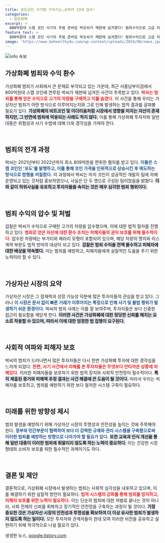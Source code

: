 ```yaml
---
title: 포도코인 사기범 구속기소…슈퍼카 13대 압수!
categories:
  - 암호화폐
excerpt: >
  800억원대 스캠 코인 사기의 주범 존버킴 박모씨가 재판에 넘겨졌다! 범죄수익으로 고급 차량을 구매하고 SNS에 자랑했던 그는, 검찰의 강력한 수사로 결국 법의 심판을 받게 될 예정이다. 클릭하면 사건의 전모를 확인하세요!
feature_text: >
  800억원대 스캠 코인 사기의 주범 존버킴 박모씨가 재판에 넘겨졌다! 범죄수익으로 고급 차량을 구매하고 SNS에 자랑했던 그는, 검찰의 강력한 수사로 결국 법의 심판을 받게 될 예정이다. 클릭하면 사건의 전모를 확인하세요!
image: 'https://www.behealthy4u.com/wp-content/uploads/2024/06/news.jpg'
---
```


<p><img src="https://www.behealthy4u.com/wp-content/uploads/2024/06/news.jpg" alt="info 속보" /></p>

<h2 data-ke-size="size26">가상화폐 범죄와 수익 환수</h2>

<p>가상화폐 범죄가 사회에서 큰 문제로 부각되고 있는 가운데, 최근 서울남부지검에서 800억원대 스캠 코인에 연루된 박씨가 재판에 넘겨진 사건이 주목받고 있다. <b><span style="color: #ee2323;">박씨는 범죄를 통해 얻은 수익으로 고가의 차량을 구매하고 이를 숨겼다.</span></b> 이 사건을 통해 우리는 가상자산 범죄가 어떤 방식으로 이루어지는지와 그로 인해 발생하는 법적 결과를 살펴볼 필요가 있다. <b><span style="background-color: #21538527;">가상화폐의 비트코인 및 이더리움처럼 시장에서 영향을 미치는 자산이 존재하지만, 그 반면에 범죄에 악용되는 사례도 적지 않다.</span></b> 이를 통해 가상화폐 투자자와 일반 대중은 위험성과 사기 수법에 대해 더욱 경각심을 가져야 한다.</p>

<p data-ke-size="size16">&nbsp;</p>

<h2 data-ke-size="size26">범죄의 전개 과정</h2>

<p>박씨는 2021년부터 2022년까지 최소 809억원을 편취한 혐의를 받고 있다. <b><span style="color: #1a5490;">이들은 스캠 코인인 '포도'를 발행하고, 이를 통해 코인 가격을 인위적으로 상승시킨 후 매도하는 방식으로 범행을 저질렀다.</span></b> 이 과정에서 박씨는 마치 코인이 성공적인 개발자 팀에 의해 운영되고 있는 것처럼 홍보하였으나, 사실은 단 두 명으로 구성된 팀이었음을 밝혔다. <b><span style="background-color: #21538527;">이와 같이 허위사실을 유포하고 투자자들을 속이는 것은 매우 심각한 범죄 행위이다.</span></b></p>

<p data-ke-size="size16">&nbsp;</p>

<h2 data-ke-size="size26">범죄 수익의 압수 및 처벌</h2>

<p>검찰은 박씨가 수익으로 구매한 고가의 차량을 압수했으며, 이에 대한 법적 절차를 진행하고 있다. <b><span style="color: #ee2323;">범죄로 얻은 자산에 대한 환수 조치는 피해자들의 권익 보호를 위해 필수적이다.</span></b> 압수된 차량에는 부가티와 페라리 모형이 포함되어 있으며, 해당 차량의 명의와 리스 계약 부분도 법적 방어의 대상이 되고 있다. <b><span style="background-color: #21538527;">검찰은 범죄 수익을 전액 몰수하고 피해자에 대한 배상을 약속했다.</span></b> 이는 범죄를 예방하고, 피해자들에게 실질적인 도움을 주기 위한 노력이라 할 수 있다.</p>

<p data-ke-size="size16">&nbsp;</p>

<h2 data-ke-size="size26">가상자산 시장의 요약</h2>

<p>가상자산 시장은 그 잠재력과 성장 가능성 덕분에 많은 투자자들의 관심을 받고 있다. 그러나 <b><span style="color: #1a5490;">이 시장은 문서 없이 빠른 거래가 이루어지는 특징으로 인해 사기 및 불법 행위가 발생하기 쉬운 환경이다.</span></b> 박씨의 범죄 사례는 이를 잘 보여주며, 투자자들은 보다 신중한 접근이 필요함을 깨닫게 한다. <b><span style="background-color: #21538527;">이러한 사건은 가상화폐에 대한 정당한 신뢰를 해치는 요소로 작용할 수 있으며, 따라서 이에 대한 엄정한 법 집행이 요구된다.</span></b></p>

<p data-ke-size="size16">&nbsp;</p>

<h2 data-ke-size="size26">사회적 여파와 피해자 보호</h2>

<p>박씨의 범죄가 드러나면서 많은 투자자들은 다시 한번 가상화폐 투자에 대한 경각심을 느끼게 되었다. <b><span style="color: #ee2323;">한편, 사기 사건에서 피해를 본 투자자들은 무엇보다 안타까운 상황에 처해있다.</span></b> 이러한 피해자들을 보호하기 위한 법적 장치와 사회적 안전망이 필수적이다. <b><span style="background-color: #21538527;">특히 제출된 증거와 피해액 추정 결과는 사건 해결에 큰 도움이 될 것이다.</span></b> 따라서 우리는 피해자를 보호하고, 범죄를 예방하기 위한 보다 철저한 시스템 구축이 필요하다.</p>

<p data-ke-size="size16">&nbsp;</p>

<h2 data-ke-size="size26">미래를 위한 방향성 제시</h2>

<p>범죄 발생을 예방하기 위해 가상자산 시장의 투명성과 안전성을 높이는 것에 주목해야 한다. <b><span style="color: #1a5490;">정부와 민간부문이 협력하여 보다 더 강력한 규제와 관리 시스템을 구축함으로써 이러한 범죄를 예방하는 방향으로 나아가야 할 필요가 있다.</span></b> <b><span style="background-color: #21538527;">또한 교육과 인식 개선을 통해 일반 대중이 이러한 범죄에 휘말리지 않도록 하는 노력이 중요하다.</span></b> 이는 건강한 시장 형태와 소비자 보호를 위한 필수적인 과제이기도 하다. </p>

<p data-ke-size="size16">&nbsp;</p>

<h2 data-ke-size="size26">결론 및 제안</h2>

<p>결론적으로, 가상화폐 시장에서 발생하는 범죄는 사회적 심각성을 내포하고 있으며, 이를 해결하기 위한 실질적 방안이 필요하다. <b><span style="color: #ee2323;">법적 시스템의 강화를 통해 범죄를 방지하고, 피해자 보호를 위한 노력이 필요하다.</span></b> 이는 단순히 범죄에 대한 처벌로 끝나는 것이 아니라, 사회 전체의 신뢰를 회복하고 장기적인 안전망을 구축하는 과정이 될 것이다. <b><span style="background-color: #21538527;">가장 중요한 것은 가상자산 시장의 안전성과 투명성을 확보하여 더 이상 유사한 범죄가 발생하지 않도록 하는 일이다.</span></b> 모든 투자자와 관계자들이 한데 모여 이러한 비전을 공유하고 실현하기 위해 적극적으로 나설 필요가 있다.</p>
생생한 뉴스, <a href="https://qoogle.tistory.com" rel="dofollow">qoogle.tistory.com</a>


